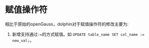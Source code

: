 # 赋值操作符

相比于原始的openGauss，dolphin对于赋值操作符的修改主要为:
1. 新增支持通过```:=```的方式赋值。如 ```UPDATE table_name SET col_name := new_val;```。